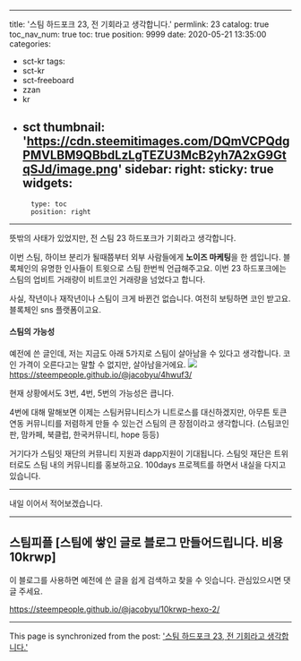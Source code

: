 
---
title: '스팀 하드포크 23, 전 기회라고 생각합니다.'
permlink: 23
catalog: true
toc_nav_num: true
toc: true
position: 9999
date: 2020-05-21 13:35:00
categories:
- sct-kr
tags:
- sct-kr
- sct-freeboard
- zzan
- kr
- sct
thumbnail: 'https://cdn.steemitimages.com/DQmVCPQdgPMVLBM9QBbdLzLgTEZU3McB2yh7A2xG9GtqSJd/image.png'
sidebar:
    right:
        sticky: true
widgets:
    -
        type: toc
        position: right
---


뜻밖의 사태가 있었지만, 전 스팀 23 하드포크가 기회라고 생각합니다.

이번 스팀, 하이브 분리가 될때쯤부터 외부 사람들에게 **노이즈 마케팅**을 한 셈입니다. 블록체인의 유명한 인사들이 트윗으로 스팀 한번씩 언급해주고요. 이번 23 하드포크에는 스팀의 업비트 거래량이 비트코인 거래량을 넘었다고 합니다.

사실, 작년이나 재작년이나 스팀이 크게 바뀐건 없습니다. 여전히 보팅하면 코인 받고요. 블록체인 sns 플랫폼이고요.


#### 스팀의 가능성


예전에 쓴 글인데, 저는 지금도 아래 5가지로 스팀이 살아남을 수 있다고 생각합니다. 코인 가격이 오른다고는 말할 수 없지만, 살아남을거에요.
![](https://cdn.steemitimages.com/DQmVCPQdgPMVLBM9QBbdLzLgTEZU3McB2yh7A2xG9GtqSJd/image.png)
https://steempeople.github.io/@jacobyu/4hwuf3/

현재 상황에서도 3번, 4번, 5번의 가능성은 큽니다.  

4번에 대해 말해보면 이제는 스팀커뮤니티스가 니트로스를 대신하겠지만, 아무튼 토큰 연동 커뮤니티를 저렴하게 만들 수 있는건 스팀의 큰 장점이라고 생각합니다. (스팀코인판, 맘카페, 북클럽, 한국커뮤니티, hope 등등)


거기다가 스팀잇 재단의 커뮤니티 지원과 dapp지원이 기대됩니다. 스팀잇 재단은 트위터로도 스팀 내의 커뮤니티를 홍보하고요. 100days 프로젝트를 하면서 내실을 다지고 있습니다.

---

내일 이어서 적어보겠습니다.

----

## 스팀피플 [스팀에 쌓인 글로 블로그 만들어드립니다. 비용 10krwp]
이 블로그를 사용하면 예전에 쓴 글을 쉽게 검색하고 찾을 수 잇습니다. 
관심있으시면 댓글 주세요.

https://steempeople.github.io/@jacobyu/10krwp-hexo-2/

- - -

This page is synchronized from the post: ['스팀 하드포크 23, 전 기회라고 생각합니다.'](https://steemit.com/@jacobyu/23)
